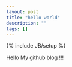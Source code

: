 ```yaml
---
layout: post
title: "hello world"
description: ""
tags: []
---
```

{% include JB/setup %}

Hello My github blog !!!
